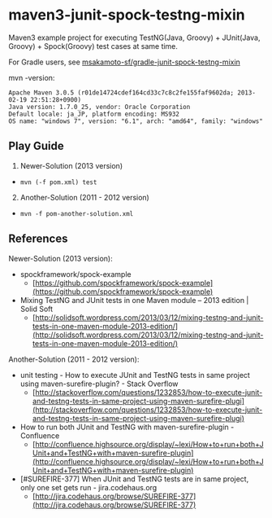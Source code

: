 maven3-junit-spock-testng-mixin
===============================

Maven3 example project for executing TestNG(Java, Groovy) + JUnit(Java, Groovy) + Spock(Groovy) test cases at same time.

For Gradle users, see [msakamoto-sf/gradle-junit-spock-testng-mixin](https://github.com/msakamoto-sf/gradle-junit-spock-testng-mixin)

mvn -version:
```
Apache Maven 3.0.5 (r01de14724cdef164cd33c7c8c2fe155faf9602da; 2013-02-19 22:51:28+0900)
Java version: 1.7.0_25, vendor: Oracle Corporation
Default locale: ja_JP, platform encoding: MS932
OS name: "windows 7", version: "6.1", arch: "amd64", family: "windows"
```

Play Guide
----

1. Newer-Solution (2013 version)
  * `mvn (-f pom.xml) test`
2. Another-Solution (2011 - 2012 version)
  * `mvn -f pom-another-solution.xml`

References
----

Newer-Solution (2013 version):

+ spockframework/spock-example
  + [https://github.com/spockframework/spock-example](https://github.com/spockframework/spock-example)
+ Mixing TestNG and JUnit tests in one Maven module – 2013 edition | Solid Soft
  + [http://solidsoft.wordpress.com/2013/03/12/mixing-testng-and-junit-tests-in-one-maven-module-2013-edition/](http://solidsoft.wordpress.com/2013/03/12/mixing-testng-and-junit-tests-in-one-maven-module-2013-edition/)

Another-Solution (2011 - 2012 version):

+ unit testing - How to execute JUnit and TestNG tests in same project using maven-surefire-plugin? - Stack Overflow
  + [http://stackoverflow.com/questions/1232853/how-to-execute-junit-and-testng-tests-in-same-project-using-maven-surefire-plugi](http://stackoverflow.com/questions/1232853/how-to-execute-junit-and-testng-tests-in-same-project-using-maven-surefire-plugi)
+ How to run both JUnit and TestNG with maven-surefire-plugin - Confluence
  + [http://confluence.highsource.org/display/~lexi/How+to+run+both+JUnit+and+TestNG+with+maven-surefire-plugin](http://confluence.highsource.org/display/~lexi/How+to+run+both+JUnit+and+TestNG+with+maven-surefire-plugin)
+ [#SUREFIRE-377] When JUnit and TestNG tests are in same project, only one set gets run - jira.codehaus.org
  + [http://jira.codehaus.org/browse/SUREFIRE-377](http://jira.codehaus.org/browse/SUREFIRE-377)


